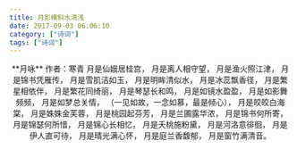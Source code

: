 ```yaml
---
title: 月影横斜水清浅
date: 2017-09-03 06:06:10
category: ["诗词"]
tags: ["诗词"]
---
```

<center>
**月咏**
作者：寒青
<!--more-->
月是仙娥居桂宫，
月是离人相守望，
月是渔火照江津，
月是锦书凭雁传，
月是雪肌洁如玉，
月是明眸清似水，
月是冰蕊飘香径，
月是繁星相依伴，
月是繁花同绮丽，
月是琴瑟长和鸣，
月是如镜水盈盈，
月是如影舞频频，
月是如梦总关情，
（一见如故，一念如慕，最是倾心），
月是皎皎白海棠，
月是姝姝金芙蓉，
月是桃园起芬芳，
月是兰圃露华浓，
月是锦书何所寄，
月是锦瑟何所惜，
月是锦心长相忆，
月是夭桃施粉黛，
月是河洛意徘徊，
月是伊人直可待，
月是晴光满心怀，
月是庭兰香馥郁，
月是窗竹满清音。
</center>